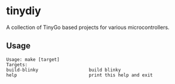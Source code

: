 # tinydiy

A collection of TinyGo based projects for various microcontrollers.

## Usage

    Usage: make [target]
    Targets:
    build-blinky                   build blinky
    help                           print this help and exit